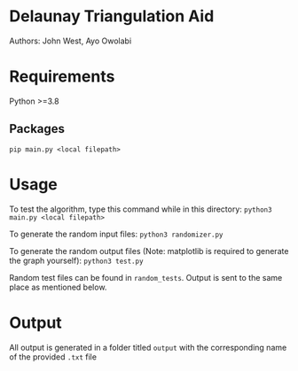 # Delaunay Triangulation Aid
Authors: John West, Ayo Owolabi

# Requirements
Python >=3.8

## Packages
`pip main.py <local filepath>`

# Usage
To test the algorithm, type this command while in this directory:
`python3 main.py <local filepath>`

To generate the random input files:
`python3 randomizer.py`

To generate the random output files (Note: matplotlib is required to generate the graph yourself):
`python3 test.py`

Random test files can be found in `random_tests`. Output is sent to the same place as mentioned below.

# Output
All output is generated in a folder titled `output` with the corresponding name of the provided `.txt` file
